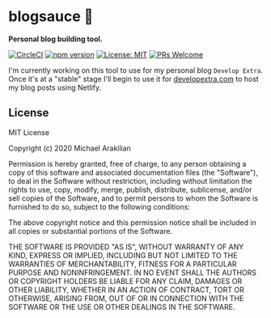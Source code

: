 # blogsauce :spaghetti:

**Personal blog building tool.**

[![CircleCI](https://circleci.com/gh/developextra/blogsauce.svg?style=shield)](https://circleci.com/gh/developextra/blogsauce)
[![npm version](https://img.shields.io/npm/v/blogsauce.svg?style=flat)](https://www.npmjs.com/package/blogsauce) 
[![License: MIT](https://img.shields.io/badge/License-MIT-yellow.svg)](https://github.com/developextra/blogsauce/blob/master/LICENSE.md)
[![PRs Welcome](https://img.shields.io/badge/PRs-welcome-pink.svg?style=flat)](https://github.com/developextra/blogsauce#readme)

I'm currently working on this tool to use for my
personal blog `Develop Extra`. Once it's at a "stable" stage 
I'll begin to use it for [developextra.com](https://github.com/developextra/developextra.com)
to host my blog posts using Netlify.

## License

MIT License

Copyright (c) 2020 Michael Arakilian

Permission is hereby granted, free of charge, to any person obtaining a copy
of this software and associated documentation files (the "Software"), to deal
in the Software without restriction, including without limitation the rights
to use, copy, modify, merge, publish, distribute, sublicense, and/or sell
copies of the Software, and to permit persons to whom the Software is
furnished to do so, subject to the following conditions:

The above copyright notice and this permission notice shall be included in all
copies or substantial portions of the Software.

THE SOFTWARE IS PROVIDED "AS IS", WITHOUT WARRANTY OF ANY KIND, EXPRESS OR
IMPLIED, INCLUDING BUT NOT LIMITED TO THE WARRANTIES OF MERCHANTABILITY,
FITNESS FOR A PARTICULAR PURPOSE AND NONINFRINGEMENT. IN NO EVENT SHALL THE
AUTHORS OR COPYRIGHT HOLDERS BE LIABLE FOR ANY CLAIM, DAMAGES OR OTHER
LIABILITY, WHETHER IN AN ACTION OF CONTRACT, TORT OR OTHERWISE, ARISING FROM,
OUT OF OR IN CONNECTION WITH THE SOFTWARE OR THE USE OR OTHER DEALINGS IN THE
SOFTWARE.